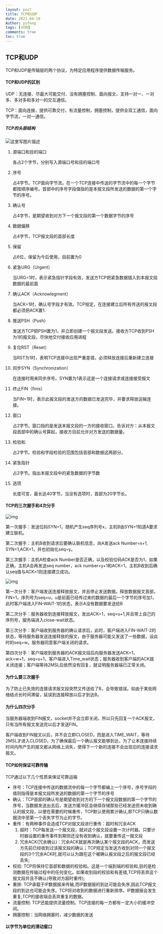 ```yaml
---
layout: post
title: TCP和UDP
date: 2021-04-19
Author: yufeng 
tags: [计网]
comments: true
toc: true
---
```


## TCP和UDP

TCP和UDP是传输层的两个协议，为特定应用程序提供数据传输服务。

#### TCP和UDP的区别

UDP：无连接、尽最大可能交付、没有拥塞控制、面向报文、支持一对一、一对多、多对多和多对一的交互通信。

TCP：面向连接，提供可靠交付，有流量控制，拥塞控制，提供全双工通信，面向字节流，一对一通信。

##### TCP的头部结构

![这里写图片描述](https://img-blog.csdn.net/20180703144556482?watermark/2/text/aHR0cHM6Ly9ibG9nLmNzZG4ubmV0L20wXzM3OTI1MjAy/font/5a6L5L2T/fontsize/400/fill/I0JBQkFCMA==/dissolve/70)

1. 源端口和目的端口

   各占2个字节，分别写入源端口号和目的端口号

2. 序号

   占4字节。TCP面向字节流。在一个TCP连接中传送的字节流中的每一个字节都按顺序编号。首部中的序号字段值指的是本报文段所发送的数据的第一个字节的序号。
   
3. 确认号

   占4字节，是期望收到对方下一个报文段的第一个数据字节的序号

4. 数据偏移

   占4字节，TCP报文段的首部长度

5. 保留

   占6位，保留为今后使用，目前置为0

6. 紧急URG（Urgent）

   当URG=1时，表示紧急指针字段有效，发送方TCP把紧急数据插入到本报文段数据的最前面

7. 确认ACK（Acknowlegment）

   当ACK=1时，确认号字段才有效。TCP规定，在连接建立后所有传送的报文段都必须把ACK置1.

8. 推送PSH（Push）

   发送方TCP把PSH置为1，并立即创建一个报文段发送。接收方TCP收到PSH为1的报文段，尽快地交付接收应用进程

9. 复位RST（Reset）

   当RST为1时，表明TCP连接中出现严重差错，必须释放连接后重新建立连接

10. 同步SYN（Synchronization）

    在连接时用来同步序号。SYN置为1表示这是一个连接请求或连接接受报文

11. 终止FIN（finis）

    当FIN=1时，表示此报文段的发送方的数据已发送完毕，并要求释放运输连接。

12. 窗口

    占2字节。窗口指的是发送本报文段的一方的接收窗口。告诉对方：从本报文段首部中的确认号算起，接收方目前允许对方发送的数据量。

13. 检验和

    占2字节。检验和字段检验的范围包括首部和数据这两部分。

14. 紧急指针

    占2字节。指出本报文段中的紧急数据的字节数

15. 选项

    长度可变，最长达40字节。当没有选项时，首部为20字节长。

#### TCP的三次握手和4次分手

![img](https://pic4.zhimg.com/80/v2-deea5fd11df64b45c7f325a90cef52bf_720w.jpg)

第一次握手：发送位码SYN=1，随机产生seq序列号x，主机B由SYN=1知道A要求建立联机。

第二次握手：主机B收到请求后要确认联机信息，向A发送ack Number=x+1, SYN=1,ACK=1，并也初始化seq=y。

第三次握手：主机A检查ack Number是否正确，以及校验位码ACK是否为1，如果正确，主机A会再发送seq number，ack number=y+1和ACK=1，主机B收到后确认seq值与ACK=1则连接建立成功。

![img](https://pic3.zhimg.com/80/v2-db5c6c352000712920657d39059416f6_720w.jpg)

第一次分手：客户端发送连接释放报文，并且停止发送数据。释放数据报文首部，FIN=1，序列号为seq=u，u是前面已经传过来的数据的最后一个字节的序号加1，此时客户端进入FIN-WAIT-1的状态，表示A没有数据要发送给B

第二次分手：服务器收到连接释放报文，发出ACK=1，seq=u+1,并且带上自己的序列号，服务端进入close-wait状态。

第三次分手：客户端收到服务器的确认请求后，此时，客户端进入FIN-WAIT-2的状态，等待服务器发送连接释放的报文，由于服务器可能又发送了一些数据，设此时的seq=w。服务器同意客户端关闭的请求。

第四次分手：客户端收到服务器的ACK报文段后向服务器发送ACK=1，ack=w+1，seq=u+1，客户端进入Time_wait状态；服务器收到客户端的ACK就关闭连接；客户端等待2MSL后依然没有回复，就证明服务器端已正常关闭。

#### 为什么要三次握手

为了防止已失效的连接请求报文段突然又传送给了B，会导致错误。如由于某些网络结点长时间滞留，延误到连接释放以后才到达B。

#### 为什么四次分手

当服务器端收到FIN报文，socket并不会立即关闭，所以只先回复一个ACK报文，只有当所有报文发送完以后才发送FIN。

客户端收到FIN报文以后，并不会立即CLOSED，而是进入TIME_WAIT，等待2MSL才进入CLOSED，为了确保最后一个确认报文能够到达，为了让本连接持续时间内所产生的报文都从网络上消失，使得下一个新的连接不会出现旧的连接请求报文。

#### TCP如何保证可靠传输

TCP通过以下几个性质来保证可靠运输

* 序号：TCP连接中传送的数据流中的每一个字节都编上一个序号，序号字段的值则指得是本报文段所发送的数据的第一个字节的序号
* 确认：TCP首部的确认号是期望收到对方的下一个报文段数据的第一个字节的序号，当数据发送出去后，发送方缓冲区会继续存储那些已经发送但未收到确认的报文段，以便在需要的时候重传，TCP默认使用累计确认,即TCP只确认数据流中至第一个丢失字节为止的字节。
* 重传：有两种事件会造成TCP对报文段进行重传：超时和冗余ACK
  1. 超时：TCP每发送一个报文段，就对这个报文段设置一次计时器。只要计时器设置的重传事件到期但还没有收到确认，就要重传这一报文段
  2. 冗余ACK(冗余确认)：冗余ACK就是再次确认某个报文段的ACK，而发送方先前已经收到过该报文段的确认；TCP规定当发送方收到对同一个报文段的3个冗余ACK时,就可以认为跟在这个被确认报文段之后的报文段已经丢失;
*  校验: TCP将保持它首部和数据的校验和。这是一个端到端的校验和,目的是检测数据在传输过程中的任何变化。如果收到段的校验和有差错,TCP将丢弃这个报文段并且不确认(导致对方超时重传);
* 重排: TCP承载于IP数据报来传输,而IP数据报的到达可能会失序,因此TCP报文段的到达也可能会失序。TCP将对收到的数据进行重新排序。IP数据报会发生重复,TCP的接收端会丢弃重复的数据。
* 流量控制: TCP还能提供流量控制。TCP连接的每一方都有一定大小的缓冲空间。
* 拥塞控制：当网络拥塞时，减少数据的发送

#### 以字节为单位的滑动窗口





